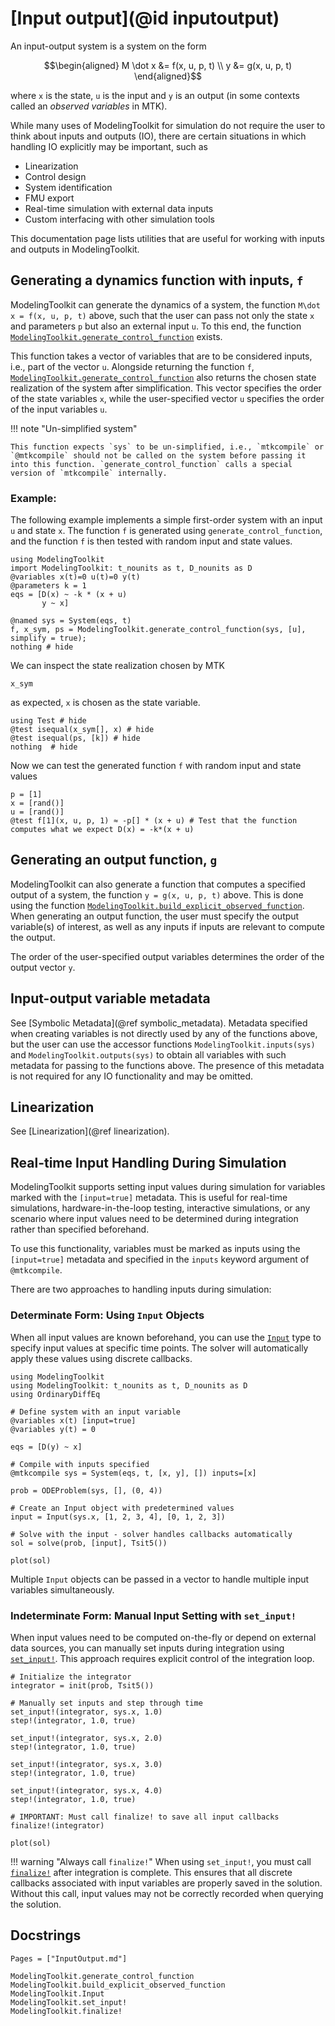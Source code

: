 # [Input output](@id inputoutput)

An input-output system is a system on the form

```math
\begin{aligned}
M \dot x &= f(x, u, p, t) \\
y &= g(x, u, p, t)
\end{aligned}
```

where ``x`` is the state, ``u`` is the input and ``y`` is an output (in some contexts called an _observed variables_ in MTK).

While many uses of ModelingToolkit for simulation do not require the user to think about inputs and outputs (IO), there are certain situations in which handling IO explicitly may be important, such as

  - Linearization
  - Control design
  - System identification
  - FMU export
  - Real-time simulation with external data inputs
  - Custom interfacing with other simulation tools

This documentation page lists utilities that are useful for working with inputs and outputs in ModelingToolkit.

## Generating a dynamics function with inputs, ``f``

ModelingToolkit can generate the dynamics of a system, the function ``M\dot x = f(x, u, p, t)`` above, such that the user can pass not only the state ``x`` and parameters ``p`` but also an external input ``u``. To this end, the function [`ModelingToolkit.generate_control_function`](@ref) exists.

This function takes a vector of variables that are to be considered inputs, i.e., part of the vector ``u``. Alongside returning the function ``f``, [`ModelingToolkit.generate_control_function`](@ref) also returns the chosen state realization of the system after simplification. This vector specifies the order of the state variables ``x``, while the user-specified vector `u` specifies the order of the input variables ``u``.

!!! note "Un-simplified system"
    
    This function expects `sys` to be un-simplified, i.e., `mtkcompile` or `@mtkcompile` should not be called on the system before passing it into this function. `generate_control_function` calls a special version of `mtkcompile` internally.

### Example:

The following example implements a simple first-order system with an input `u` and state `x`. The function `f` is generated using `generate_control_function`, and the function `f` is then tested with random input and state values.

```@example inputoutput
using ModelingToolkit
import ModelingToolkit: t_nounits as t, D_nounits as D
@variables x(t)=0 u(t)=0 y(t)
@parameters k = 1
eqs = [D(x) ~ -k * (x + u)
       y ~ x]

@named sys = System(eqs, t)
f, x_sym, ps = ModelingToolkit.generate_control_function(sys, [u], simplify = true);
nothing # hide
```

We can inspect the state realization chosen by MTK

```@example inputoutput
x_sym
```

as expected, `x` is chosen as the state variable.

```@example inputoutput
using Test # hide
@test isequal(x_sym[], x) # hide
@test isequal(ps, [k]) # hide
nothing  # hide
```

Now we can test the generated function `f` with random input and state values

```@example inputoutput
p = [1]
x = [rand()]
u = [rand()]
@test f[1](x, u, p, 1) ≈ -p[] * (x + u) # Test that the function computes what we expect D(x) = -k*(x + u)
```

## Generating an output function, ``g``

ModelingToolkit can also generate a function that computes a specified output of a system, the function ``y = g(x, u, p, t)`` above. This is done using the function [`ModelingToolkit.build_explicit_observed_function`](@ref). When generating an output function, the user must specify the output variable(s) of interest, as well as any inputs if inputs are relevant to compute the output.

The order of the user-specified output variables determines the order of the output vector ``y``.

## Input-output variable metadata

See [Symbolic Metadata](@ref symbolic_metadata). Metadata specified when creating variables is not directly used by any of the functions above, but the user can use the accessor functions `ModelingToolkit.inputs(sys)` and `ModelingToolkit.outputs(sys)` to obtain all variables with such metadata for passing to the functions above. The presence of this metadata is not required for any IO functionality and may be omitted.

## Linearization

See [Linearization](@ref linearization).

## Real-time Input Handling During Simulation

ModelingToolkit supports setting input values during simulation for variables marked with the `[input=true]` metadata. This is useful for real-time simulations, hardware-in-the-loop testing, interactive simulations, or any scenario where input values need to be determined during integration rather than specified beforehand.

To use this functionality, variables must be marked as inputs using the `[input=true]` metadata and specified in the `inputs` keyword argument of `@mtkcompile`.

There are two approaches to handling inputs during simulation:

### Determinate Form: Using `Input` Objects

When all input values are known beforehand, you can use the [`Input`](@ref) type to specify input values at specific time points. The solver will automatically apply these values using discrete callbacks.

```@example inputs
using ModelingToolkit
using ModelingToolkit: t_nounits as t, D_nounits as D
using OrdinaryDiffEq

# Define system with an input variable
@variables x(t) [input=true]
@variables y(t) = 0

eqs = [D(y) ~ x]

# Compile with inputs specified
@mtkcompile sys = System(eqs, t, [x, y], []) inputs=[x]

prob = ODEProblem(sys, [], (0, 4))

# Create an Input object with predetermined values
input = Input(sys.x, [1, 2, 3, 4], [0, 1, 2, 3])

# Solve with the input - solver handles callbacks automatically
sol = solve(prob, [input], Tsit5())

plot(sol)
```

Multiple `Input` objects can be passed in a vector to handle multiple input variables simultaneously.

### Indeterminate Form: Manual Input Setting with `set_input!`

When input values need to be computed on-the-fly or depend on external data sources, you can manually set inputs during integration using [`set_input!`](@ref). This approach requires explicit control of the integration loop.

```@example inputs
# Initialize the integrator
integrator = init(prob, Tsit5())

# Manually set inputs and step through time
set_input!(integrator, sys.x, 1.0)
step!(integrator, 1.0, true)

set_input!(integrator, sys.x, 2.0)
step!(integrator, 1.0, true)

set_input!(integrator, sys.x, 3.0)
step!(integrator, 1.0, true)

set_input!(integrator, sys.x, 4.0)
step!(integrator, 1.0, true)

# IMPORTANT: Must call finalize! to save all input callbacks
finalize!(integrator)

plot(sol)
```

!!! warning "Always call `finalize!`"
    When using `set_input!`, you must call [`finalize!`](@ref) after integration is complete. This ensures that all discrete callbacks associated with input variables are properly saved in the solution. Without this call, input values may not be correctly recorded when querying the solution.

## Docstrings

```@index
Pages = ["InputOutput.md"]
```

```@docs; canonical=false
ModelingToolkit.generate_control_function
ModelingToolkit.build_explicit_observed_function
ModelingToolkit.Input
ModelingToolkit.set_input!
ModelingToolkit.finalize!
```
